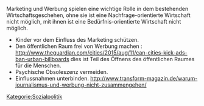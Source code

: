   
Marketing und Werbung spielen eine wichtige Rolle in dem bestehenden
Wirtschaftsgeschehen, ohne sie ist eine Nachfrage-orientierte Wirtschaft
nicht möglich, mit ihnen ist eine Bedürfnis-orientierte Wirtschaft nicht
möglich.

-   Kinder vor dem Einfluss des Marketing schützen.
-   Den öffentlichen Raum frei von Werbung machen :
    <http://www.theguardian.com/cities/2015/aug/11/can-cities-kick-ads-ban-urban-billboards>
    dies ist Teil des Öffnens des öffentlichen Raumes für die Menschen.
-   Psychische Obsoleszenz vermeiden.
-   Einflussnahmen unterbinden.
    <http://www.transform-magazin.de/warum-journalismus-und-werbung-nicht-zusammengehen/>

  

<Kategorie:Sozialpolitik>
